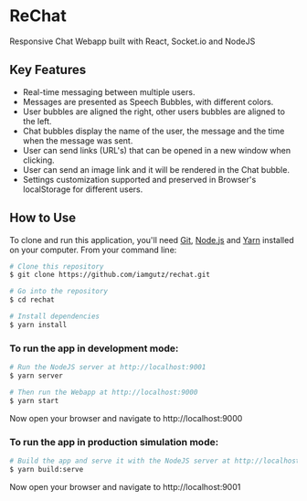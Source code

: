 # ReChat
Responsive Chat Webapp built with React, Socket.io and NodeJS

## Key Features
* Real-time messaging between multiple users.
* Messages are presented as Speech Bubbles, with different colors. 
* User bubbles are aligned the right, other users bubbles are aligned to the left.
* Chat bubbles display the name of the user, the message and the time when the message was sent.
* User can send links (URL's) that can be opened in a new window when clicking.
* User can send an image link and it will be rendered in the Chat bubble.
* Settings customization supported and preserved in Browser's localStorage for different users.



## How to Use
To clone and run this application, you'll need [Git](https://git-scm.com), [Node.js](https://nodejs.org/en/download/) and [Yarn](https://classic.yarnpkg.com/en/docs/install) installed on your computer. From your command line:

```bash
# Clone this repository
$ git clone https://github.com/iamgutz/rechat.git

# Go into the repository
$ cd rechat

# Install dependencies
$ yarn install
```

### To run the app in development mode:
```bash
# Run the NodeJS server at http://localhost:9001
$ yarn server

# Then run the Webapp at http://localhost:9000
$ yarn start
```
Now open your browser and navigate to http://localhost:9000

### To run the app in production simulation mode:
```bash
# Build the app and serve it with the NodeJS server at http://localhost:9001
$ yarn build:serve
```
Now open your browser and navigate to http://localhost:9001